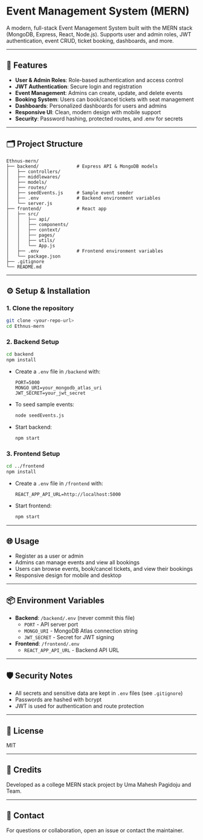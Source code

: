# Event Management System (MERN)

A modern, full-stack Event Management System built with the MERN stack (MongoDB, Express, React, Node.js). Supports user and admin roles, JWT authentication, event CRUD, ticket booking, dashboards, and more.

---

## 🚀 Features
- **User & Admin Roles**: Role-based authentication and access control
- **JWT Authentication**: Secure login and registration
- **Event Management**: Admins can create, update, and delete events
- **Booking System**: Users can book/cancel tickets with seat management
- **Dashboards**: Personalized dashboards for users and admins
- **Responsive UI**: Clean, modern design with mobile support
- **Security**: Password hashing, protected routes, and .env for secrets

---

## 🗂️ Project Structure
```
Ethnus-mern/
├── backend/              # Express API & MongoDB models
│   ├── controllers/
│   ├── middlewares/
│   ├── models/
│   ├── routes/
│   ├── seedEvents.js     # Sample event seeder
│   ├── .env              # Backend environment variables
│   └── server.js
├── frontend/             # React app
│   ├── src/
│   │   ├── api/
│   │   ├── components/
│   │   ├── context/
│   │   ├── pages/
│   │   ├── utils/
│   │   └── App.js
│   ├── .env              # Frontend environment variables
│   └── package.json
├── .gitignore
└── README.md
```

---

## ⚙️ Setup & Installation

### 1. **Clone the repository**
```sh
git clone <your-repo-url>
cd Ethnus-mern
```

### 2. **Backend Setup**
```sh
cd backend
npm install
```
- Create a `.env` file in `/backend` with:
  ```
  PORT=5000
  MONGO_URI=your_mongodb_atlas_uri
  JWT_SECRET=your_jwt_secret
  ```
- To seed sample events:
  ```sh
  node seedEvents.js
  ```
- Start backend:
  ```sh
  npm start
  ```

### 3. **Frontend Setup**
```sh
cd ../frontend
npm install
```
- Create a `.env` file in `/frontend` with:
  ```
  REACT_APP_API_URL=http://localhost:5000
  ```
- Start frontend:
  ```sh
  npm start
  ```

---

## 🌐 Usage
- Register as a user or admin
- Admins can manage events and view all bookings
- Users can browse events, book/cancel tickets, and view their bookings
- Responsive design for mobile and desktop

---

## 📦 Environment Variables
- **Backend**: `/backend/.env` (never commit this file)
  - `PORT` - API server port
  - `MONGO_URI` - MongoDB Atlas connection string
  - `JWT_SECRET` - Secret for JWT signing
- **Frontend**: `/frontend/.env`
  - `REACT_APP_API_URL` - Backend API URL

---

## 🛡️ Security Notes
- All secrets and sensitive data are kept in `.env` files (see `.gitignore`)
- Passwords are hashed with bcrypt
- JWT is used for authentication and route protection

---

## 📝 License
MIT

---

## 🙏 Credits
Developed as a college MERN stack project by Uma Mahesh Pagidoju and Team.

---

## 📣 Contact
For questions or collaboration, open an issue or contact the maintainer.
